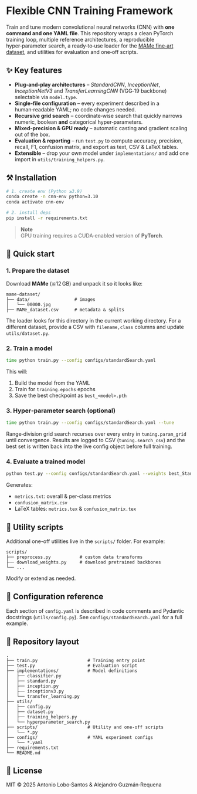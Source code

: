 # Flexible CNN Training Framework

Train and tune modern convolutional neural networks (CNN) with **one command and one YAML file**. This repository wraps a clean PyTorch training loop, multiple reference architectures, a reproducible hyper‑parameter search, a ready‑to‑use loader for the [MAMe fine‑art dataset](https://mame-datasets.github.io/), and utilities for evaluation and one‑off scripts.

## ✨ Key features
- **Plug‑and‑play architectures** – *StandardCNN*, *InceptionNet*, *InceptionNetV3* and *TransferLearningCNN* (VGG‑19 backbone) selectable via `model.type`.
- **Single‑file configuration** – every experiment described in a human‑readable YAML; no code changes needed.
- **Recursive grid search** – coordinate‑wise search that quickly narrows numeric, boolean **and** categorical hyper‑parameters.
- **Mixed‑precision & GPU ready** – automatic casting and gradient scaling out of the box.
- **Evaluation & reporting** – run `test.py` to compute accuracy, precision, recall, F1, confusion matrix, and export as text, CSV & LaTeX tables.
- **Extensible** – drop your own model under `implementations/` and add one import in `utils/training_helpers.py`.

## ⚒ Installation
```bash
# 1. create env (Python ≥3.9)
conda create -n cnn-env python=3.10
conda activate cnn-env

# 2. install deps
pip install -r requirements.txt
```

> **Note**  
> GPU training requires a CUDA‑enabled version of **PyTorch**.

## 🚀 Quick start

### 1. Prepare the dataset
Download **MAMe** (≌12 GB) and unpack it so it looks like:
```
mame-dataset/
├── data/                 # images
│   └── 00000.jpg
├── MAMe_dataset.csv      # metadata & splits
```
The loader looks for this directory in the current working directory. For a different dataset, provide a CSV with `filename,class` columns and update `utils/dataset.py`.

### 2. Train a model
```bash
time python train.py --config configs/standardSearch.yaml
```
This will:
1. Build the model from the YAML  
2. Train for `training.epochs` epochs  
3. Save the best checkpoint as `best_<model>.pth`

### 3. Hyper‑parameter search (optional)
```bash
time python train.py --config configs/standardSearch.yaml --tune
```
Range‑division grid search recurses over every entry in `tuning.param_grid` until convergence. Results are logged to CSV (`tuning.search_csv`) and the best set is written back into the live config object before full training.

### 4. Evaluate a trained model
```bash
python test.py --config configs/standardSearch.yaml --weights best_StandardCNN.pth --output results/StandardCNN
```
Generates:
- `metrics.txt`: overall & per-class metrics  
- `confusion_matrix.csv`  
- LaTeX tables: `metrics.tex` & `confusion_matrix.tex`

## 🔧 Utility scripts
Additional one-off utilities live in the `scripts/` folder. For example:
```
scripts/
├── preprocess.py           # custom data transforms
├── download_weights.py     # download pretrained backbones
└── ...
```
Modify or extend as needed.

## 🔧 Configuration reference
Each section of `config.yaml` is described in code comments and Pydantic docstrings (`utils/config.py`). See `configs/standardSearch.yaml` for a full example.

## 📁 Repository layout
```
.
├── train.py                   # Training entry point
├── test.py                    # Evaluation script
├── implementations/           # Model definitions
│   ├── classifier.py
│   ├── standard.py
│   ├── inception.py
│   ├── inceptionv3.py
│   └── transfer_learning.py
├── utils/
│   ├── config.py
│   ├── dataset.py
│   ├── training_helpers.py
│   └── hyperparameter_search.py
├── scripts/                   # Utility and one-off scripts
│   └── *.py
├── configs/                   # YAML experiment configs
│   └── *.yaml
├── requirements.txt
└── README.md
```

## 📜 License
MIT © 2025 Antonio Lobo‑Santos & Alejandro Guzmán‑Requena

